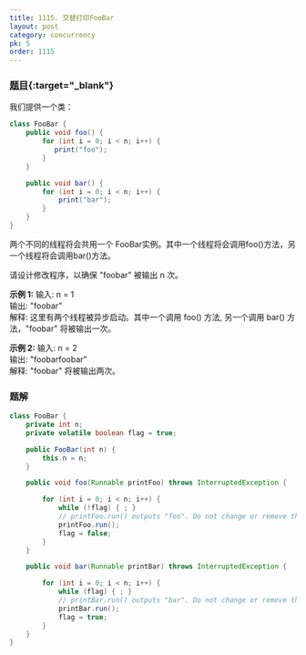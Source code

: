 ```yaml
---
title: 1115. 交替打印FooBar
layout: post
category: concurrency
pk: 5
order: 1115
---
```


### [题目](https://leetcode-cn.com/print-foobar-alternately/){:target="_blank"}

我们提供一个类：

```java
class FooBar {
    public void foo() {
        for (int i = 0; i < n; i++) {
           print("foo");
        }
    }

    public void bar() {
        for (int i = 0; i < n; i++) {
            print("bar");
        }
    }
}

```

两个不同的线程将会共用一个 FooBar实例。其中一个线程将会调用foo()方法，另一个线程将会调用bar()方法。

请设计修改程序，以确保 "foobar" 被输出 n 次。



**示例 1:**
输入: n = 1  
输出: "foobar"  
解释: 这里有两个线程被异步启动。其中一个调用 foo() 方法, 另一个调用 bar() 方法，"foobar" 将被输出一次。

**示例 2:**
输入: n = 2  
输出: "foobarfoobar"  
解释: "foobar" 将被输出两次。

### 题解
```java
class FooBar {
    private int n;
    private volatile boolean flag = true;

    public FooBar(int n) {
        this.n = n;
    }

    public void foo(Runnable printFoo) throws InterruptedException {

        for (int i = 0; i < n; i++) {
            while (!flag) { ; }
            // printFoo.run() outputs "foo". Do not change or remove this line.
            printFoo.run();
            flag = false;
        }
    }

    public void bar(Runnable printBar) throws InterruptedException {

        for (int i = 0; i < n; i++) {
            while (flag) { ; }
            // printBar.run() outputs "bar". Do not change or remove this line.
            printBar.run();
            flag = true;
        }
    }
}
```